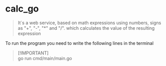 # calc_go
> 
> It`s a web service, based on math expressions using numbers, signs as "+", "-", "*" and "/".
> which calculates the value of the resulting expression

To run the program you need to write the following lines in the terminal
> [!IMPORTANT]<br/>
> go run cmd/main/main.go
